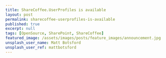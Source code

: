 ```yaml
---
title: ShareCoffee.UserProfiles is available
layout: post
permalink: sharecoffee-userprofiles-is-available
published: true
excerpt: null
tags: [OpenSource, SharePoint, ShareCoffee]
featured_image: /assets/images/posts/feature_images/announcement.jpg
unsplash_user_name: Matt Botsford
unsplash_user_ref: mattbotsford
---
```

